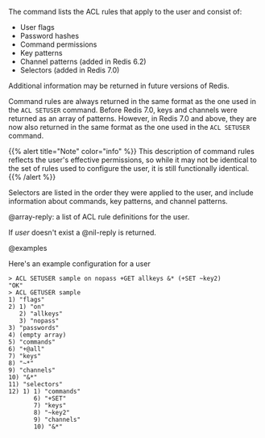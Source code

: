 The command lists the ACL rules that apply to the user and consist of:

* User flags
* Password hashes
* Command permissions
* Key patterns
* Channel patterns (added in Redis 6.2)
* Selectors (added in Redis 7.0)

Additional information may be returned in future versions of Redis.

Command rules are always returned in the same format as the one used in the `ACL SETUSER` command.
Before Redis 7.0, keys and channels were returned as an array of patterns.
However, in Redis 7.0 and above, they are now also returned in the same format as the one used in the `ACL SETUSER` command.

{{% alert title="Note" color="info" %}}
This description of command rules reflects the user's effective permissions, so while it may not be identical to the set of rules used to configure the user, it is still functionally identical.
{{% /alert %}}

Selectors are listed in the order they were applied to the user, and include information about commands, key patterns, and channel patterns.

@array-reply: a list of ACL rule definitions for the user.

If _user_ doesn't exist a @nil-reply is returned.

@examples

Here's an example configuration for a user

```
> ACL SETUSER sample on nopass +GET allkeys &* (+SET ~key2)
"OK"
> ACL GETUSER sample
1) "flags"
2) 1) "on"
   2) "allkeys"
   3) "nopass"
3) "passwords"
4) (empty array)
5) "commands"
6) "+@all"
7) "keys"
8) "~*"
9) "channels"
10) "&*"
11) "selectors"
12) 1) 1) "commands"
       6) "+SET"
       7) "keys"
       8) "~key2"
       9) "channels"
       10) "&*"
```
